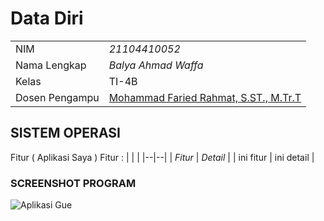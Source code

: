 # Data Diri

|  |  |
|--|--|
| NIM | *21104410052* |
| Nama Lengkap | *Balya Ahmad Waffa* |
| Kelas | TI-4B |
| Dosen Pengampu | [Mohammad Faried Rahmat, S.ST., M.Tr.T](https://github.com/mrhmt80) |

## SISTEM OPERASI
Fitur ( Aplikasi Saya )
Fitur : 
|  |  |
|--|--|
| *Fitur* | *Detail* |
| ini fitur | ini detail |

### SCREENSHOT PROGRAM
![Aplikasi Gue]()
